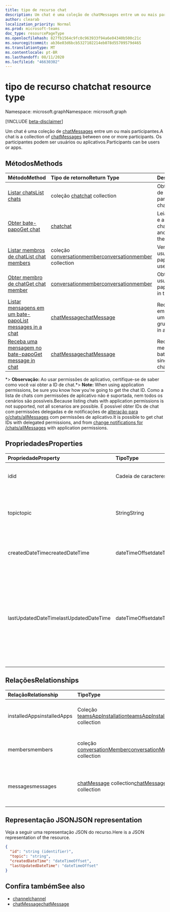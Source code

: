 ```yaml
---
title: tipo de recurso chat
description: Um chat é uma coleção de chatMessages entre um ou mais participantes.
author: clearab
localization_priority: Normal
ms.prod: microsoft-teams
doc_type: resourcePageType
ms.openlocfilehash: 827fb1564c9fc0c963933f94a6e04340b500c21c
ms.sourcegitcommit: ab36e03d6bcb5327102214eb078d55709579d465
ms.translationtype: MT
ms.contentlocale: pt-BR
ms.lasthandoff: 08/11/2020
ms.locfileid: "46630302"
---
```

# <a name="chat-resource-type"></a><span data-ttu-id="8690d-103">tipo de recurso chat</span><span class="sxs-lookup"><span data-stu-id="8690d-103">chat resource type</span></span>

<span data-ttu-id="8690d-104">Namespace: microsoft.graph</span><span class="sxs-lookup"><span data-stu-id="8690d-104">Namespace: microsoft.graph</span></span>

[!INCLUDE [beta-disclaimer](../../includes/beta-disclaimer.md)]

<span data-ttu-id="8690d-105">Um chat é uma coleção de [chatMessages](chatmessage.md) entre um ou mais participantes.</span><span class="sxs-lookup"><span data-stu-id="8690d-105">A chat is a collection of [chatMessages](chatmessage.md) between one or more participants.</span></span> <span data-ttu-id="8690d-106">Os participantes podem ser usuários ou aplicativos.</span><span class="sxs-lookup"><span data-stu-id="8690d-106">Participants can be users or apps.</span></span>

## <a name="methods"></a><span data-ttu-id="8690d-107">Métodos</span><span class="sxs-lookup"><span data-stu-id="8690d-107">Methods</span></span>

|  <span data-ttu-id="8690d-108">Método</span><span class="sxs-lookup"><span data-stu-id="8690d-108">Method</span></span>       |  <span data-ttu-id="8690d-109">Tipo de retorno</span><span class="sxs-lookup"><span data-stu-id="8690d-109">Return Type</span></span>  | <span data-ttu-id="8690d-110">Descrição</span><span class="sxs-lookup"><span data-stu-id="8690d-110">Description</span></span>| <span data-ttu-id="8690d-111">Permissões</span><span class="sxs-lookup"><span data-stu-id="8690d-111">Permissions</span></span> |
|:---------------|:--------|:----------|-----------|
|[<span data-ttu-id="8690d-112">Listar chats</span><span class="sxs-lookup"><span data-stu-id="8690d-112">List chats</span></span>](../api/chat-list.md) | <span data-ttu-id="8690d-113">coleção [chat](channel.md)</span><span class="sxs-lookup"><span data-stu-id="8690d-113">[chat](channel.md) collection</span></span> | <span data-ttu-id="8690d-114">Obter a lista de chats de que um usuário faz parte.</span><span class="sxs-lookup"><span data-stu-id="8690d-114">Get the list of chats a user is part of.</span></span>| <span data-ttu-id="8690d-115">**Somente delegada**</span><span class="sxs-lookup"><span data-stu-id="8690d-115">**Delegated only**</span></span> |
|[<span data-ttu-id="8690d-116">Obter bate-papo</span><span class="sxs-lookup"><span data-stu-id="8690d-116">Get chat</span></span>](../api/chat-get.md) | [<span data-ttu-id="8690d-117">chat</span><span class="sxs-lookup"><span data-stu-id="8690d-117">chat</span></span>](channel.md) | <span data-ttu-id="8690d-118">Leia as propriedades e as relações do chat.</span><span class="sxs-lookup"><span data-stu-id="8690d-118">Read properties and relationships of the chat.</span></span>| <span data-ttu-id="8690d-119">**Somente delegada**</span><span class="sxs-lookup"><span data-stu-id="8690d-119">**Delegated only**</span></span> |
|[<span data-ttu-id="8690d-120">Listar membros de chat</span><span class="sxs-lookup"><span data-stu-id="8690d-120">List chat members</span></span>](../api/conversationmember-list.md) | <span data-ttu-id="8690d-121">coleção [conversationmember](conversationmember.md)</span><span class="sxs-lookup"><span data-stu-id="8690d-121">[conversationmember](conversationmember.md) collection</span></span> | <span data-ttu-id="8690d-122">Ver a lista de todos os usuários no bate-papo.</span><span class="sxs-lookup"><span data-stu-id="8690d-122">Get the list of all users in the chat.</span></span>| <span data-ttu-id="8690d-123">Delegado e aplicativo \*</span><span class="sxs-lookup"><span data-stu-id="8690d-123">Delegated and application\*</span></span> |
|[<span data-ttu-id="8690d-124">Obter membro de chat</span><span class="sxs-lookup"><span data-stu-id="8690d-124">Get chat member</span></span>](../api/conversationmember-get.md) | [<span data-ttu-id="8690d-125">conversationmember</span><span class="sxs-lookup"><span data-stu-id="8690d-125">conversationmember</span></span>](conversationmember.md) | <span data-ttu-id="8690d-126">Obter um único usuário no bate-papo.</span><span class="sxs-lookup"><span data-stu-id="8690d-126">Get a single user in the chat.</span></span>| <span data-ttu-id="8690d-127">Delegado e aplicativo \*</span><span class="sxs-lookup"><span data-stu-id="8690d-127">Delegated and application\*</span></span> |
|[<span data-ttu-id="8690d-128">Listar mensagens em um bate-papo</span><span class="sxs-lookup"><span data-stu-id="8690d-128">List messages in a chat</span></span>](../api/chat-list-message.md)  | [<span data-ttu-id="8690d-129">chatMessage</span><span class="sxs-lookup"><span data-stu-id="8690d-129">chatMessage</span></span>](../resources/chatmessage.md) | <span data-ttu-id="8690d-130">Receba mensagens em um bate-papo de um para um ou de grupo.</span><span class="sxs-lookup"><span data-stu-id="8690d-130">Get messages in a 1:1 or group chat.</span></span> | <span data-ttu-id="8690d-131">Delegado e aplicativo \*</span><span class="sxs-lookup"><span data-stu-id="8690d-131">Delegated and application\*</span></span> |
|[<span data-ttu-id="8690d-132">Receba uma mensagem no bate-papo</span><span class="sxs-lookup"><span data-stu-id="8690d-132">Get message in chat</span></span>](../api/chat-get-message.md)  | [<span data-ttu-id="8690d-133">chatMessage</span><span class="sxs-lookup"><span data-stu-id="8690d-133">chatMessage</span></span>](../resources/chatmessage.md) | <span data-ttu-id="8690d-134">Receba uma única mensagem em um bate-papo.</span><span class="sxs-lookup"><span data-stu-id="8690d-134">Get a single message in a chat.</span></span> | <span data-ttu-id="8690d-135">Delegado e aplicativo \*</span><span class="sxs-lookup"><span data-stu-id="8690d-135">Delegated and application\*</span></span> |

<span data-ttu-id="8690d-136">\*> **Observação:** Ao usar permissões de aplicativo, certifique-se de saber como você vai obter a ID de chat.</span><span class="sxs-lookup"><span data-stu-id="8690d-136">\*> **Note:** When using application permissions, be sure you know how you're going to get the chat ID.</span></span> <span data-ttu-id="8690d-137">Como a lista de chats com permissões de aplicativo não é suportada, nem todos os cenários são possíveis.</span><span class="sxs-lookup"><span data-stu-id="8690d-137">Because listing chats with application permissions is not supported, not all scenarios are possible.</span></span> <span data-ttu-id="8690d-138">É possível obter IDs de chat com permissões delegadas e de notificações de [alteração para o/chats/allMessages](../api/subscription-post-subscriptions.md) com permissões de aplicativo.</span><span class="sxs-lookup"><span data-stu-id="8690d-138">It is possible to get chat IDs with delegated permissions, and from [change notifications for /chats/allMessages](../api/subscription-post-subscriptions.md) with application permissions.</span></span>

## <a name="properties"></a><span data-ttu-id="8690d-139">Propriedades</span><span class="sxs-lookup"><span data-stu-id="8690d-139">Properties</span></span>

| <span data-ttu-id="8690d-140">Propriedade</span><span class="sxs-lookup"><span data-stu-id="8690d-140">Property</span></span>   | <span data-ttu-id="8690d-141">Tipo</span><span class="sxs-lookup"><span data-stu-id="8690d-141">Type</span></span> |<span data-ttu-id="8690d-142">Descrição</span><span class="sxs-lookup"><span data-stu-id="8690d-142">Description</span></span>|
|:---------------|:--------|:----------|
| <span data-ttu-id="8690d-143">id</span><span class="sxs-lookup"><span data-stu-id="8690d-143">id</span></span>| <span data-ttu-id="8690d-144">Cadeia de caracteres</span><span class="sxs-lookup"><span data-stu-id="8690d-144">String</span></span>| <span data-ttu-id="8690d-145">O identificador exclusivo do chat.</span><span class="sxs-lookup"><span data-stu-id="8690d-145">The chat's unique identifier.</span></span> <span data-ttu-id="8690d-146">Apenas leitura.</span><span class="sxs-lookup"><span data-stu-id="8690d-146">Read-only.</span></span>|
| <span data-ttu-id="8690d-147">topic</span><span class="sxs-lookup"><span data-stu-id="8690d-147">topic</span></span>| <span data-ttu-id="8690d-148">String</span><span class="sxs-lookup"><span data-stu-id="8690d-148">String</span></span>|  <span data-ttu-id="8690d-149">Opcion Assunto ou tópico do chat.</span><span class="sxs-lookup"><span data-stu-id="8690d-149">(Optional) Subject or topic for the chat.</span></span> <span data-ttu-id="8690d-150">Disponível apenas para bate-papos de grupo.</span><span class="sxs-lookup"><span data-stu-id="8690d-150">Only available for group chats.</span></span>|
| <span data-ttu-id="8690d-151">createdDateTime</span><span class="sxs-lookup"><span data-stu-id="8690d-151">createdDateTime</span></span>| <span data-ttu-id="8690d-152">dateTimeOffset</span><span class="sxs-lookup"><span data-stu-id="8690d-152">dateTimeOffset</span></span>|  <span data-ttu-id="8690d-153">Data e hora em que o chat foi criado.</span><span class="sxs-lookup"><span data-stu-id="8690d-153">Date and time at which the chat was created.</span></span> <span data-ttu-id="8690d-154">Apenas leitura.</span><span class="sxs-lookup"><span data-stu-id="8690d-154">Read-only.</span></span>|
| <span data-ttu-id="8690d-155">lastUpdatedDateTime</span><span class="sxs-lookup"><span data-stu-id="8690d-155">lastUpdatedDateTime</span></span>| <span data-ttu-id="8690d-156">dateTimeOffset</span><span class="sxs-lookup"><span data-stu-id="8690d-156">dateTimeOffset</span></span>|  <span data-ttu-id="8690d-157">Data e hora em que o chat foi renomeado ou a associação foi alterada.</span><span class="sxs-lookup"><span data-stu-id="8690d-157">Date and time at which the chat was renamed or membership changed.</span></span> <span data-ttu-id="8690d-158">lastUpdatedDateTime não é atualizado quando uma mensagem é enviada ao chat.</span><span class="sxs-lookup"><span data-stu-id="8690d-158">lastUpdatedDateTime is not updated when a message is sent to the chat.</span></span> <span data-ttu-id="8690d-159">Somente leitura.</span><span class="sxs-lookup"><span data-stu-id="8690d-159">Read-only.</span></span>|

## <a name="relationships"></a><span data-ttu-id="8690d-160">Relações</span><span class="sxs-lookup"><span data-stu-id="8690d-160">Relationships</span></span>

| <span data-ttu-id="8690d-161">Relação</span><span class="sxs-lookup"><span data-stu-id="8690d-161">Relationship</span></span> | <span data-ttu-id="8690d-162">Tipo</span><span class="sxs-lookup"><span data-stu-id="8690d-162">Type</span></span> |<span data-ttu-id="8690d-163">Descrição</span><span class="sxs-lookup"><span data-stu-id="8690d-163">Description</span></span>|
|:---------------|:--------|:----------|
| <span data-ttu-id="8690d-164">installedApps</span><span class="sxs-lookup"><span data-stu-id="8690d-164">installedApps</span></span> | <span data-ttu-id="8690d-165">Coleção [teamsAppInstallation](teamsappinstallation.md)</span><span class="sxs-lookup"><span data-stu-id="8690d-165">[teamsAppInstallation](teamsappinstallation.md) collection</span></span> | <span data-ttu-id="8690d-166">Uma coleção de todos os aplicativos no chat.</span><span class="sxs-lookup"><span data-stu-id="8690d-166">A collection of all the apps in the chat.</span></span> <span data-ttu-id="8690d-167">Anulável.</span><span class="sxs-lookup"><span data-stu-id="8690d-167">Nullable.</span></span> |
| <span data-ttu-id="8690d-168">members</span><span class="sxs-lookup"><span data-stu-id="8690d-168">members</span></span> | <span data-ttu-id="8690d-169">coleção [conversationMember](conversationmember.md)</span><span class="sxs-lookup"><span data-stu-id="8690d-169">[conversationMember](conversationmember.md) collection</span></span> | <span data-ttu-id="8690d-170">Uma coleção de todas as pessoas no chat.</span><span class="sxs-lookup"><span data-stu-id="8690d-170">A collection of all people in the chat.</span></span> <span data-ttu-id="8690d-171">Anulável.</span><span class="sxs-lookup"><span data-stu-id="8690d-171">Nullable.</span></span> |
| <span data-ttu-id="8690d-172">messages</span><span class="sxs-lookup"><span data-stu-id="8690d-172">messages</span></span> | <span data-ttu-id="8690d-173">[chatMessage](chatmessage.md) collection</span><span class="sxs-lookup"><span data-stu-id="8690d-173">[chatMessage](chatmessage.md) collection</span></span> | <span data-ttu-id="8690d-174">Uma coleção de todas as mensagens no chat.</span><span class="sxs-lookup"><span data-stu-id="8690d-174">A collection of all the messages in the chat.</span></span> <span data-ttu-id="8690d-175">Anulável.</span><span class="sxs-lookup"><span data-stu-id="8690d-175">Nullable.</span></span> |

## <a name="json-representation"></a><span data-ttu-id="8690d-176">Representação JSON</span><span class="sxs-lookup"><span data-stu-id="8690d-176">JSON representation</span></span>

<span data-ttu-id="8690d-177">Veja a seguir uma representação JSON do recurso.</span><span class="sxs-lookup"><span data-stu-id="8690d-177">Here is a JSON representation of the resource.</span></span>

<!-- {
  "blockType": "resource",
  "keyProperty": "id",
  "@odata.type": "microsoft.graph.chat"
}-->

```json
{
  "id": "string (identifier)",
  "topic": "string",
  "createdDateTime": "dateTimeOffset",
  "lastUpdatedDateTime": "dateTimeOffset"
}

```

## <a name="see-also"></a><span data-ttu-id="8690d-178">Confira também</span><span class="sxs-lookup"><span data-stu-id="8690d-178">See also</span></span>

- [<span data-ttu-id="8690d-179">channel</span><span class="sxs-lookup"><span data-stu-id="8690d-179">channel</span></span>](channel.md)
- [<span data-ttu-id="8690d-180">chatMessage</span><span class="sxs-lookup"><span data-stu-id="8690d-180">chatMessage</span></span>](chatmessage.md)

<!-- uuid: 8fcb5dbc-d5aa-4681-8e31-b001d5168d79
2015-10-25 14:57:30 UTC -->
<!--
{
  "type": "#page.annotation",
  "description": "chat resource",
  "keywords": "",
  "section": "documentation",
  "tocPath": ""
}
-->
